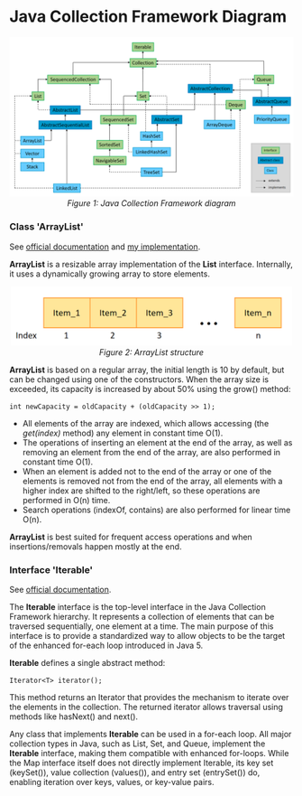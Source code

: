 # Java Collection Framework Diagram

<p align="center">
  <img src="images/Diagram.png" alt="Java Collection Framework diagram" width="1000"/>
  <br>
  <em>Figure 1: Java Collection Framework diagram</em>
</p>

### Class 'ArrayList'

See [official documentation](https://docs.oracle.com/javase/8/docs/api/java/util/ArrayList.html) and [my implementation](src/main/java/collection/MyArrayList.java).

**ArrayList** is a resizable array implementation of the **List** interface. Internally, it uses a dynamically growing array to store elements.

<p align="center">
  <img src="images/ArrayList.png" alt="ArrayList structure" width="500"/>
  <br>
  <em>Figure 2: ArrayList structure</em>
</p>

**ArrayList** is based on a regular array, the initial length is 10 by default, but can be changed using one of the constructors. When the array size is exceeded, its capacity is increased by about 50% using the grow() method:

```
int newCapacity = oldCapacity + (oldCapacity >> 1);
```

 - All elements of the array are indexed, which allows accessing (the *get(index)* method) any element in constant time O(1).
 - The operations of inserting an element at the end of the array, as well as removing an element from the end of the array, are also performed in constant time O(1).
 - When an element is added not to the end of the array or one of the elements is removed not from the end of the array, all elements with a higher index are shifted to the right/left, so these operations are performed in O(n) time.
 - Search operations (indexOf, contains) are also performed for linear time O(n).

**ArrayList** is best suited for frequent access operations and when insertions/removals happen mostly at the end.


### Interface 'Iterable'

See [official documentation](https://docs.oracle.com/javase/8/docs/api/java/lang/Iterable.html).

The **Iterable** interface is the top-level interface in the Java Collection Framework hierarchy. It represents a collection of elements that can be traversed sequentially, one element at a time. The main purpose of this interface is to provide a standardized way to allow objects to be the target of the enhanced for-each loop introduced in Java 5.

**Iterable** defines a single abstract method:

```
Iterator<T> iterator();
```

This method returns an Iterator<T> that provides the mechanism to iterate over the elements in the collection. The returned iterator allows traversal using methods like hasNext() and next().

Any class that implements **Iterable** can be used in a for-each loop. All major collection types in Java, such as List, Set, and Queue, implement the **Iterable** interface, making them compatible with enhanced for-loops. While the Map interface itself does not directly implement Iterable, its key set (keySet()), value collection (values()), and entry set (entrySet()) do, enabling iteration over keys, values, or key-value pairs.

